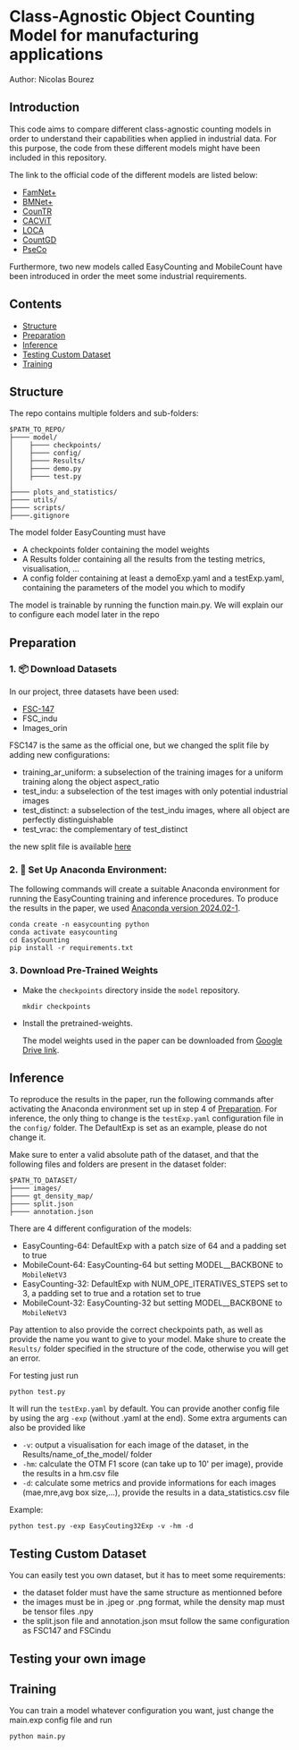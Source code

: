 # Class-Agnostic Object Counting Model for manufacturing applications

Author: Nicolas Bourez

## Introduction

This code aims to compare different class-agnostic counting models in order to understand their capabilities
when applied in industrial data. For this purpose, the code from these different models might have been included in this repository.

The link to the official code of the different models are listed below:

* [FamNet+](https://github.com/cvlab-stonybrook/LearningToCountEverything)
* [BMNet+](https://github.com/flyinglynx/Bilinear-Matching-Network)
* [CounTR](https://github.com/Verg-Avesta/CounTR)
* [CACViT](https://github.com/Xu3XiWang/CACViT-AAAI24)
* [LOCA](https://github.com/djukicn/loca)
* [CountGD](https://github.com/Hzzone/PseCo)
* [PseCo](#acknowledgements)

Furthermore, two new models called EasyCounting and MobileCount have been introduced in order the meet some industrial requirements.

## Contents

* [Structure](#structure)
* [Preparation](#preparation)
* [Inference](#inference)
* [Testing Custom Dataset](#testing-custom-dataset)
* [Training](#training)

## Structure

The repo contains multiple folders and sub-folders:

````
$PATH_TO_REPO/
├──── model/
│    ├──── checkpoints/
│    ├──── config/
│    ├──── Results/
│    ├──── demo.py
│    ├──── test.py
│    
├──── plots_and_statistics/
├──── utils/
├──── scripts/
├────.gitignore

````

The model folder EasyCounting must have
* A checkpoints folder containing the model weights
* A Results folder containing all the results from the testing metrics, visualisation, ...
* A config folder containing at least a demoExp.yaml and a testExp.yaml, containing the parameters of the model you which to modify

The model is trainable by running the function main.py. We will explain our to configure
each model later in the repo

## Preparation
### 1. 📦 Download Datasets

In our project, three datasets have been used:

* [FSC-147](https://github.com/cvlab-stonybrook/LearningToCountEverything)
* FSC_indu
* Images_orin

FSC147 is the same as the official one, but we changed the split file by adding new configurations:
* training_ar_uniform: a subselection of the training images for a uniform training along the object aspect_ratio
* test_indu: a subselection of the test images with only potential industrial images
* test_distinct: a subselection of the test_indu images, where all object are perfectly distinguishable
* test_vrac: the complementary of test_distinct

the new split file is available [here](put_split_file_link)


### 2. 🚀 Set Up Anaconda Environment:

The following commands will create a suitable Anaconda environment for running the EasyCounting training and inference procedures. To produce the results in the paper, we used [Anaconda version 2024.02-1](https://repo.anaconda.com/archive/Anaconda3-2024.02-1-Linux-x86_64.sh).

```
conda create -n easycounting python
conda activate easycounting
cd EasyCounting
pip install -r requirements.txt
```

### 3. Download Pre-Trained Weights

* Make the ```checkpoints``` directory inside the ```model``` repository.

  ```
  mkdir checkpoints
  ```

* Install the pretrained-weights.

  The model weights used in the paper can be downloaded from [Google Drive link](https://drive.google.com/drive/folders/1QjDtryjR_df4ynEq0TA_yxT-f8g6lSgX?usp=sharing). 

## Inference

To reproduce the results in the paper, run the following commands after activating the Anaconda environment set up in step 4 of [Preparation](#preparation).
For inference, the only thing to change is the ```testExp.yaml``` configuration file in the ```config/``` folder. The DefaultExp is set as an example, please do not change it.

Make sure to enter a valid absolute path of the dataset, and that the following files and folders are present in the dataset folder:

````
$PATH_TO_DATASET/
├──── images/ 
├──── gt_density_map/
├──── split.json
├──── annotation.json
````
There are 4 different configuration of the models:

* EasyCounting-64: DefaultExp with a patch size of 64 and a padding set to true
* MobileCount-64: EasyCounting-64 but setting MODEL__BACKBONE to ```MobileNetV3```
* EasyCounting-32: DefaultExp with NUM_OPE_ITERATIVES_STEPS set to 3, a padding set to true and a rotation set to true
* MobileCount-32: EasyCounting-32 but setting MODEL__BACKBONE to ```MobileNetV3```

Pay attention to also provide the correct checkpoints path, as well as provide the name you want to give to your model.
Make shure to create the ```Results/``` folder specified in the structure of the code, otherwise you will get an error.

For testing just run

```
python test.py 
```

It will run the ```testExp.yaml``` by default. You can provide another config file by using the arg ```-exp``` (without .yaml at the end). Some extra arguments can also be provided like 
* ```-v```: output a visualisation for each image of the dataset, in the Results/name_of_the_model/ folder
* ```-hm```: calculate the OTM F1 score (can take up to 10' per image), provide the results in a hm.csv file
* ```-d```: calculate some metrics and provide informations for each images (mae,mre,avg box size,...), provide the results in a data_statistics.csv file

Example:

```
python test.py -exp EasyCouting32Exp -v -hm -d
```

## Testing Custom Dataset

You can easily test you own dataset, but it has to meet some requirements:
* the dataset folder must have the same structure as mentionned before
* the images must be in .jpeg or .png format, while the density map must be tensor files .npy
* the split.json file and annotation.json msut follow the same configuration as FSC147 and FSCindu

## Testing your own image

## Training

You can train a model whatever configuration you want, just change the main.exp config file and run

```
python main.py 
```


